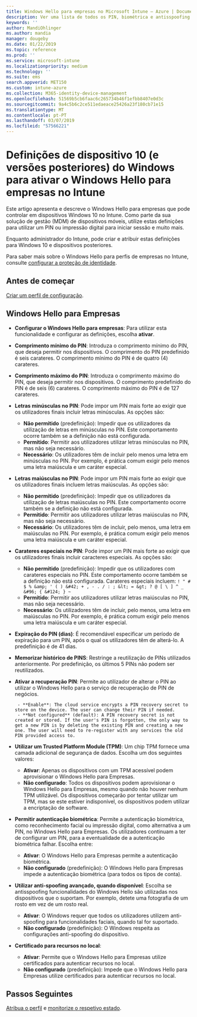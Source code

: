 ```yaml
---
title: Windows Hello para empresas no Microsoft Intune – Azure | Documentos da Microsoft
description: Ver uma lista de todos os PIN, biométrica e antisspoofing configurações num perfil de proteção de identidade para utilizar e configurar o Windows Hello para empresas em dispositivos Windows 10 no Microsoft Intune.
keywords: ''
author: MandiOhlinger
ms.author: mandia
manager: dougeby
ms.date: 01/22/2019
ms.topic: reference
ms.prod: ''
ms.service: microsoft-intune
ms.localizationpriority: medium
ms.technology: ''
ms.suite: ems
search.appverid: MET150
ms.custom: intune-azure
ms.collection: M365-identity-device-management
ms.openlocfilehash: 51569b5cb6faac6c265734b46f1efbb8407e0d3c
ms.sourcegitcommit: 9a4c5b6c2ce511edaeace25426a23f180cb71e15
ms.translationtype: MT
ms.contentlocale: pt-PT
ms.lasthandoff: 03/07/2019
ms.locfileid: "57566221"
---
```

# <a name="windows-10-and-newer-device-settings-to-enable-windows-hello-for-business-in-intune"></a>Definições de dispositivo 10 (e versões posteriores) do Windows para ativar o Windows Hello para empresas no Intune

Este artigo apresenta e descreve o Windows Hello para empresas que pode controlar em dispositivos Windows 10 no Intune. Como parte da sua solução de gestão (MDM) de dispositivos móveis, utilize estas definições para utilizar um PIN ou impressão digital para iniciar sessão e muito mais.

Enquanto administrador do Intune, pode criar e atribuir estas definições para Windows 10 e dispositivos posteriores.

Para saber mais sobre o Windows Hello para perfis de empresas no Intune, consulte [configurar a proteção de identidade](identity-protection-configure.md).

## <a name="before-you-begin"></a>Antes de começar

[Criar um perfil de configuração](identity-protection-configure.md#create-the-device-profile).

## <a name="windows-hello-for-business"></a>Windows Hello para Empresas

- **Configurar o Windows Hello para empresas**: Para utilizar esta funcionalidade e configurar as definições, escolha **ativar**.
- **Comprimento mínimo do PIN**: Introduza o comprimento mínimo do PIN, que deseja permitir nos dispositivos. O comprimento do PIN predefinido é seis carateres. O comprimento mínimo do PIN é de quatro (4) carateres.
- **Comprimento máximo do PIN**: Introduza o comprimento máximo do PIN, que deseja permitir nos dispositivos. O comprimento predefinido do PIN é de seis (6) carateres. O comprimento máximo do PIN é de 127 carateres.  
- **Letras minúsculas no PIN**: Pode impor um PIN mais forte ao exigir que os utilizadores finais incluir letras minúsculas. As opções são:

  - **Não permitido** (predefinição): Impedir que os utilizadores da utilização de letras em minúsculas no PIN. Este comportamento ocorre também se a definição não está configurada.
  - **Permitido**: Permitir aos utilizadores utilizar letras minúsculas no PIN, mas não seja necessário.
  - **Necessário**: Os utilizadores têm de incluir pelo menos uma letra em minúsculas no PIN. Por exemplo, é prática comum exigir pelo menos uma letra maiúscula e um caráter especial.

- **Letras maiúsculas no PIN**: Pode impor um PIN mais forte ao exigir que os utilizadores finais incluem letras maiúsculas. As opções são:

  - **Não permitido** (predefinição): Impedir que os utilizadores da utilização de letras maiúsculas no PIN. Este comportamento ocorre também se a definição não está configurada.
  - **Permitido**: Permitir aos utilizadores utilizar letras maiúsculas no PIN, mas não seja necessário.
  - **Necessário**: Os utilizadores têm de incluir, pelo menos, uma letra em maiúsculas no PIN. Por exemplo, é prática comum exigir pelo menos uma letra maiúscula e um caráter especial.

- **Carateres especiais no PIN**: Pode impor um PIN mais forte ao exigir que os utilizadores finais incluir caracteres especiais. As opções são:

  - **Não permitido** (predefinição): Impedir que os utilizadores com carateres especiais no PIN. Este comportamento ocorre também se a definição não está configurada.
    Carateres especiais incluem: `! " # $ % &amp; ' ( ) &#42; + , - . / : ; &lt; = &gt; ? @ [ \ ] ^ _ &#96; { &#124; } ~`
  - **Permitido**: Permitir aos utilizadores utilizar letras maiúsculas no PIN, mas não seja necessário.
  - **Necessário**: Os utilizadores têm de incluir, pelo menos, uma letra em maiúsculas no PIN. Por exemplo, é prática comum exigir pelo menos uma letra maiúscula e um caráter especial.

- **Expiração do PIN (dias)**: É recomendável especificar um período de expiração para um PIN, após o qual os utilizadores têm de alterá-lo. A predefinição é de 41 dias.

- **Memorizar histórico de PINS**: Restringe a reutilização de PINs utilizados anteriormente. Por predefinição, os últimos 5 PINs não podem ser reutilizados.  
- **Ativar a recuperação PIN**: Permite ao utilizador de alterar o PIN ao utilizar o Windows Hello para o serviço de recuperação de PIN de negócios.

       - **Enable**: The cloud service encrypts a PIN recovery secret to store on the device. The user can change their PIN if needed.  
       - **Not configured** (default): A PIN recovery secret is not created or stored. If the user's PIN is forgotten, the only way to get a new PIN is by deleting the existing PIN and creating a new one. The user will need to re-register with any services the old PIN provided access to.  

- **Utilizar um Trusted Platform Module (TPM)**: Um chip TPM fornece uma camada adicional de segurança de dados. Escolha um dos seguintes valores:  
  - **Ativar**: Apenas os dispositivos com um TPM acessível podem aprovisionar o Windows Hello para Empresas.
  - **Não configurado**: Todos os dispositivos podem aprovisionar o Windows Hello para Empresas, mesmo quando não houver nenhum TPM utilizável. Os dispositivos começarão por tentar utilizar um TPM, mas se este estiver indisponível, os dispositivos podem utilizar a encriptação de software.  

- **Permitir autenticação biométrica**: Permite a autenticação biométrica, como reconhecimento facial ou impressão digital, como alternativa a um PIN, no Windows Hello para Empresas. Os utilizadores continuam a ter de configurar um PIN, para a eventualidade de a autenticação biométrica falhar. Escolha entre:

  - **Ativar**: O Windows Hello para Empresas permite a autenticação biométrica.
  - **Não configurado** (predefinição): O Windows Hello para Empresas impede a autenticação biométrica (para todos os tipos de conta).

- **Utilizar anti-spoofing avançado, quando disponível**: Escolha se antisspoofing funcionalidades do Windows Hello são utilizadas nos dispositivos que o suportam. Por exemplo, detete uma fotografia de um rosto em vez de um rosto real.

  - **Ativar**: O Windows requer que todos os utilizadores utilizem anti-spoofing para funcionalidades faciais, quando tal for suportado.  
  - **Não configurado** (predefinição): O Windows respeita as configurações anti-spoofing do dispositivo.

- **Certificado para recursos no local**: 

  - **Ativar**: Permite que o Windows Hello para Empresas utilize certificados para autenticar recursos no local.
  - **Não configurado** (predefinição): Impede que o Windows Hello para Empresas utilize certificados para autenticar recursos no local.  

## <a name="next-steps"></a>Passos Seguintes

[Atribua o perfil](device-profile-assign.md) e [monitorize o respetivo estado](device-profile-monitor.md).
